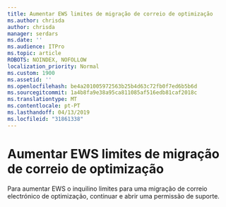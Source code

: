 ```yaml
---
title: Aumentar EWS limites de migração de correio de optimização
ms.author: chrisda
author: chrisda
manager: serdars
ms.date: ''
ms.audience: ITPro
ms.topic: article
ROBOTS: NOINDEX, NOFOLLOW
localization_priority: Normal
ms.custom: 1900
ms.assetid: ''
ms.openlocfilehash: be4a201005972563b25b4d63c72fb0f7ed6b5b6d
ms.sourcegitcommit: 1a4b8fa9e38a95ca811085af516edb81caf2018c
ms.translationtype: MT
ms.contentlocale: pt-PT
ms.lasthandoff: 04/13/2019
ms.locfileid: "31861338"
---
```

# <a name="increase-ews-throttling-limits-for-mail-migration"></a>Aumentar EWS limites de migração de correio de optimização

Para aumentar EWS o inquilino limites para uma migração de correio electrónico de optimização, continuar e abrir uma permissão de suporte.
